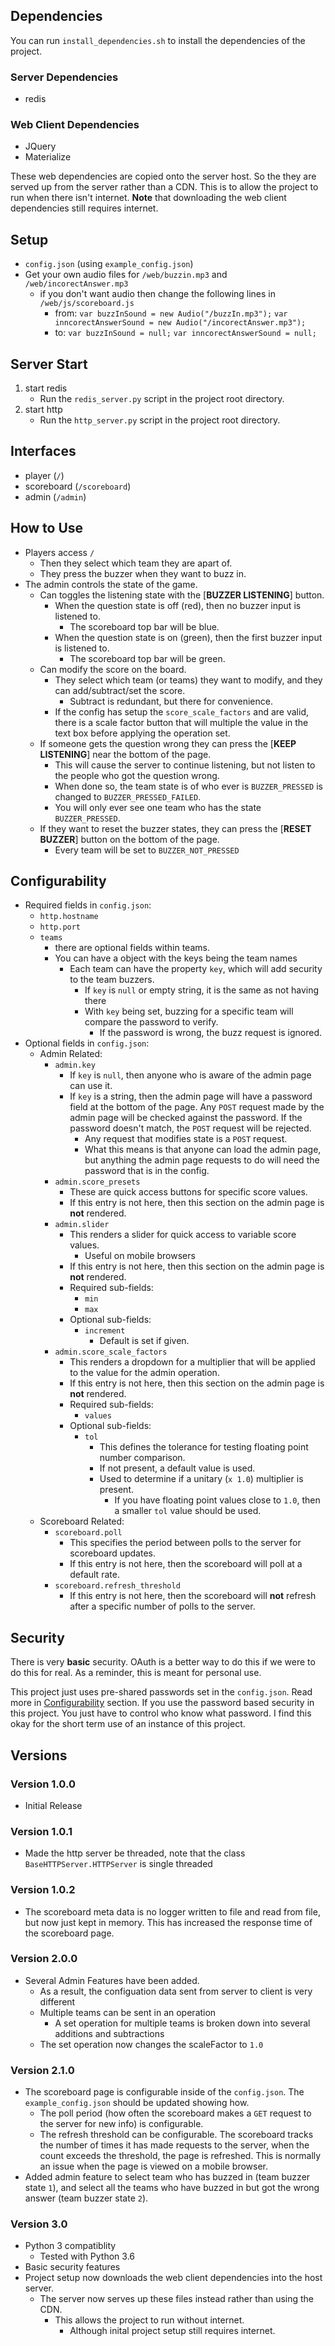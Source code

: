 ## Dependencies

You can run `install_dependencies.sh` to install the dependencies of the project.

### Server Dependencies
* redis

### Web Client Dependencies
* JQuery
* Materialize

These web dependencies are copied onto the server host. So the they are served up from the server rather than a CDN. This is to allow the project to run when there isn't internet. **Note** that downloading the web client dependencies still requires internet.

## Setup
* `config.json` (using `example_config.json`)
* Get your own audio files for `/web/buzzin.mp3` and `/web/incorectAnswer.mp3`
	* if you don't want audio then change the following lines in `/web/js/scoreboard.js`
		* from:
			`var buzzInSound = new Audio("/buzzIn.mp3");`
			`var inncorectAnswerSound = new Audio("/incorectAnswer.mp3");`
		* to:
			`var buzzInSound = null;`
			`var inncorectAnswerSound = null;`

## Server Start
1. start redis
	* Run the `redis_server.py` script in the project root directory.
2. start http
	* Run the `http_server.py` script in the project root directory.

## Interfaces
* player (`/`)
* scoreboard (`/scoreboard`)
* admin (`/admin`)

## How to Use
* Players access `/`
	* Then they select which team they are apart of.
	* They press the buzzer when they want to buzz in.
* The admin controls the state of the game.
	* Can toggles the listening state with the [**BUZZER LISTENING**] button.
		* When the question state is off (red), then no buzzer input is listened to.
			- The scoreboard top bar will be blue.
		* When the question state is on (green), then the first buzzer input is listened to.
			- The scoreboard top bar will be green.
	* Can modify the score on the board.
		* They select which team (or teams) they want to modify, and they can add/subtract/set the score.
			* Subtract is redundant, but there for convenience.
		+ If the config has setup the `score_scale_factors` and are valid, there is a scale factor button that will multiple the value in the text box before applying the operation set.
	* If someone gets the question wrong they can press the [**KEEP LISTENING**] near the bottom of the page.
		* This will cause the server to continue listening, but not listen to the people who got the question wrong.
		* When done so, the team state is of who ever is `BUZZER_PRESSED` is changed to `BUZZER_PRESSED_FAILED`.
		* You will only ever see one team who has the state `BUZZER_PRESSED`.
	* If they want to reset the buzzer states, they can press the [**RESET BUZZER**] button on the bottom of the page.
		* Every team will be set to `BUZZER_NOT_PRESSED`

## Configurability
* Required fields in `config.json`:
	- `http.hostname`
	- `http.port`
	- `teams`
		+ there are optional fields within teams.
		+ You can have a object with the keys being the team names
			* Each team can have the property `key`, which will add security to the team buzzers.
				* If `key` is `null` or empty string, it is the same as not having there
				* With `key` being set, buzzing for a specific team will compare the password to verify.
					* If the password is wrong, the buzz request is ignored.
* Optional fields in `config.json`:
	- Admin Related:
		+ `admin.key`
			* If `key` is `null`, then anyone who is aware of the admin page can use it.
			* If `key` is a string, then the admin page will have a password field at the bottom of the page. Any `POST` request made by the admin page will be checked against the password. If the password doesn't match, the `POST` request will be rejected.
				* Any request that modifies state is a `POST` request.
				* What this means is that anyone can load the admin page, but anything the admin page requests to do will need the password that is in the config.
		+ `admin.score_presets`
			* These are quick access buttons for specific score values.
			* If this entry is not here, then this section on the admin page is **not** rendered.
		+ `admin.slider`
			* This renders a slider for quick access to variable score values.
				- Useful on mobile browsers
			* If this entry is not here, then this section on the admin page is **not** rendered.
			* Required sub-fields:
				- `min`
				- `max`
			* Optional sub-fields:
				- `increment`
					+ Default is set if given.
		+ `admin.score_scale_factors`
			* This renders a dropdown for a multiplier that will be applied to the value for the admin operation.
			* If this entry is not here, then this section on the admin page is **not** rendered.
			* Required sub-fields:
				- `values`
			* Optional sub-fields:
				- `tol`
					+ This defines the tolerance for testing floating point number comparison.
					+ If not present, a default value is used.
					+ Used to determine if a unitary (`x 1.0`) multiplier is present.
						* If you have floating point values close to `1.0`, then a smaller `tol` value should be used.
	- Scoreboard Related:
		+ `scoreboard.poll`
			* This specifies the period between polls to the server for scoreboard updates.
			* If this entry is not here, then the scoreboard will poll at a default rate.
		+ `scoreboard.refresh_threshold`
			* If this entry is not here, then the scoreboard will **not** refresh after a specific number of polls to the server.

## Security
There is very **basic** security. OAuth is a better way to do this if we were to do this for real. As a reminder, this is meant for personal use.

This project just uses pre-shared passwords set in the `config.json`. Read more in [Configurability](#Configurability) section. If you use the password based security in this project. You just have to control who know what password. I find this okay for the short term use of an instance of this project.


## Versions
### Version 1.0.0
* Initial Release

### Version 1.0.1
* Made the http server be threaded, note that the class `BaseHTTPServer.HTTPServer` is single threaded

### Version 1.0.2
* The scoreboard meta data is no logger written to file and read from file, but now just kept in memory. This has increased the response time of the scoreboard page.

### Version 2.0.0
* Several Admin Features have been added.
	- As a result, the configuation data sent from server to client is very different
	- Multiple teams can be sent in an operation
		+ A set operation for multiple teams is broken down into several additions and subtractions
	- The set operation now changes the scaleFactor to `1.0`

### Version 2.1.0
* The scoreboard page is configurable inside of the `config.json`. The `example_config.json` should be updated showing how.
	- The poll period (how often the scoreboard makes a `GET` request to the server for new info) is configurable.
	- The refresh threshold can be configurable. The scoreboard tracks the number of times it has made requests to the server, when the count exceeds the threshold, the page is refreshed. This is normally an issue when the page is viewed on a mobile browser.
* Added admin feature to select team who has buzzed in (team buzzer state `1`), and select all the teams who have buzzed in but got the wrong answer (team buzzer state `2`).

### Version 3.0
* Python 3 compatiblity
	* Tested with Python 3.6
* Basic security features
* Project setup now downloads the web client dependencies into the host server.
	* The server now serves up these files instead rather than using the CDN.
		* This allows the project to run without internet.
			* Although inital project setup still requires internet.
